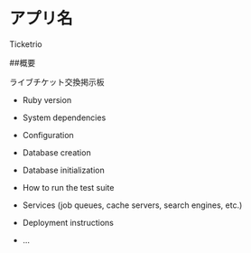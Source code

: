 # アプリ名

Ticketrio

##概要

ライブチケット交換掲示板
* Ruby version

* System dependencies

* Configuration

* Database creation

* Database initialization

* How to run the test suite

* Services (job queues, cache servers, search engines, etc.)

* Deployment instructions

* ...
